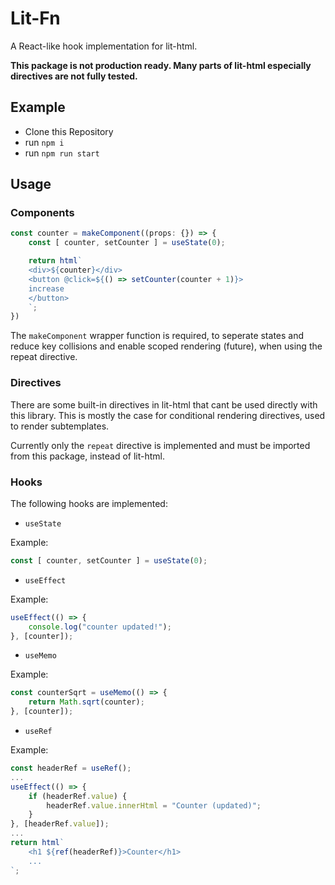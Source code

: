 # Lit-Fn
A React-like hook implementation for lit-html.

**This package is not production ready. Many parts of lit-html especially directives are not fully tested.**

## Example
- Clone this Repository
- run ```npm i```
- run ```npm run start```

## Usage
### Components
```ts
const counter = makeComponent((props: {}) => {
    const [ counter, setCounter ] = useState(0);

    return html`
    <div>${counter}</div>
    <button @click=${() => setCounter(counter + 1)}>
    increase
    </button>
    `;
})
```

The ```makeComponent``` wrapper function is required, to seperate states and reduce key collisions and enable scoped rendering (future), when using the repeat directive. 

### Directives
There are some built-in directives in lit-html that cant be used directly with this library. This is mostly the case for conditional rendering directives, used to render subtemplates.

Currently only the ```repeat``` directive is implemented and must be imported from this package, instead of lit-html.

### Hooks
The following hooks are implemented:
- ```useState```

Example:
```ts
const [ counter, setCounter ] = useState(0);
```
- ```useEffect```

Example:
```ts
useEffect(() => {
    console.log("counter updated!");
}, [counter]);
```
- ```useMemo```

Example:
```ts
const counterSqrt = useMemo(() => {
    return Math.sqrt(counter);
}, [counter]);
```
- ```useRef```

Example:
```ts
const headerRef = useRef();
...
useEffect(() => {
    if (headerRef.value) {
        headerRef.value.innerHtml = "Counter (updated)";
    }
}, [headerRef.value]);
...
return html`
    <h1 ${ref(headerRef)}>Counter</h1>
    ...
`;
```




